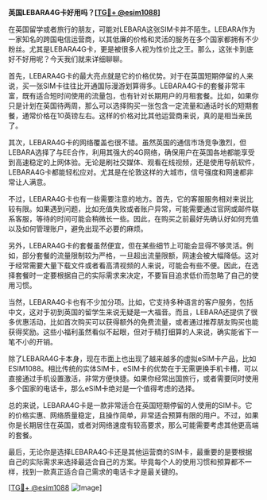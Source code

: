 **英国LEBARA4G卡好用吗？[[TG💪+ @esim1088](https://t.me/s/esim1088)]**

在英国留学或者旅行的朋友，可能对LEBARA这张SIM卡并不陌生。LEBARA作为一家知名的跨国电信运营商，以其低廉的价格和灵活的服务在多个国家都拥有不少粉丝。尤其是LEBARA4G卡，更是被很多人视为性价比之王。那么，这张卡到底好不好用呢？今天我们就来详细聊聊。

首先，LEBARA4G卡的最大亮点就是它的价格优势。对于在英国短期停留的人来说，买一张SIM卡往往比开通国际漫游划算得多。LEBARA4G卡的套餐非常丰富，既有适合短时间使用的流量包，也有针对长期用户的月租套餐。比如，如果你只是计划在英国待两周，那么可以选择购买一张包含一定流量和通话时长的短期套餐，通常价格在10英镑左右。这样的价格对比其他运营商来说，真的是相当亲民了。

其次，LEBARA4G卡的网络覆盖也很不错。虽然英国的通信市场竞争激烈，但LEBARA选择了与EE合作，利用其强大的4G网络，确保用户在英国各地都能享受到高速稳定的上网体验。无论是刷社交媒体、观看在线视频，还是使用导航软件，LEBARA4G卡都能轻松应对。尤其是在伦敦这样的大城市，信号强度和网速都非常让人满意。

不过，LEBARA4G卡也有一些需要注意的地方。首先，它的客服服务相对来说比较有限。如果遇到问题，比如充值失败或者账户异常，可能需要通过官网或邮件联系客服，等待的时间可能会稍微长一些。因此，在购买之前最好先确认好如何充值以及如何管理账户，避免出现不必要的麻烦。

另外，LEBARA4G卡的套餐虽然便宜，但在某些细节上可能会显得不够灵活。例如，部分套餐的流量限制较为严格，一旦超出流量限额，网速会被大幅降低。这对于经常需要大量下载文件或者看高清视频的人来说，可能会有些不便。因此，在选择套餐时一定要根据自己的实际需求来决定，不要盲目追求低价而忽略了自己的使用习惯。

当然，LEBARA4G卡也有不少加分项。比如，它支持多种语言的客户服务，包括中文，这对于初到英国的留学生来说无疑是一大福音。而且，LEBARA还提供了很多优惠活动，比如首次购买可以获得额外的免费流量，或者通过推荐朋友购买也能获得奖励。这些小福利虽然看似不起眼，但对于精打细算的人来说，确实能省下一笔不小的开销。

除了LEBARA4G卡本身，现在市面上也出现了越来越多的虚拟eSIM卡产品，比如ESIM1088。相比传统的实体SIM卡，eSIM卡的优势在于无需更换手机卡槽，可以直接通过手机设置激活，非常方便快捷。如果你经常出国旅行，或者需要同时使用多个国家的电话卡，那么eSIM卡绝对是一个值得考虑的选择。

总的来说，LEBARA4G卡是一款非常适合在英国短期停留的人使用的SIM卡。它的价格实惠、网络质量稳定，且操作简单，非常适合预算有限的用户。不过，如果你是长期居住在英国，或者对网络速度有较高要求，那么可能需要考虑其他更高端的套餐。

最后，无论你是选择LEBARA4G卡还是其他运营商的SIM卡，最重要的是要根据自己的实际需求来选择最适合自己的方案。毕竟每个人的使用习惯和预算都不一样，找到一款真正适合自己需求的电话卡才是最关键的。

[[TG💪+ @esim1088](https://t.me/s/esim1088) ![Image](https://i.postimg.cc/4NQfJmqS/Snipaste-2025-05-13-00-14-12.png)]